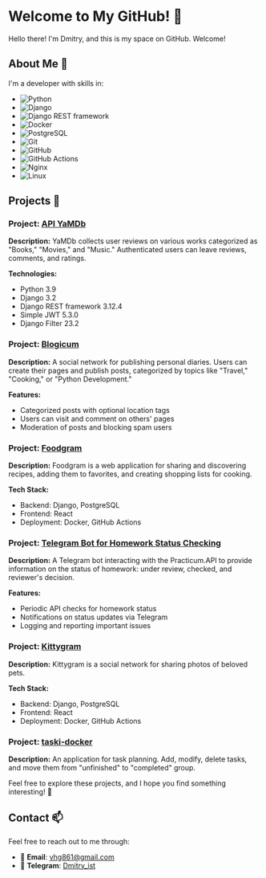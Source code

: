 # Welcome to My GitHub! 👋

Hello there! I'm Dmitry, and this is my space on GitHub. Welcome!

## About Me 👾

I'm a developer with skills in:

- ![Python](https://img.shields.io/badge/Python-3776AB?style=flat-square&logo=python&logoColor=white)
- ![Django](https://img.shields.io/badge/Django-092E20?style=flat-square&logo=django&logoColor=white)
- ![Django REST framework](https://img.shields.io/badge/DRF-FF5733?style=flat-square&logo=django&logoColor=white)
- ![Docker](https://img.shields.io/badge/Docker-2496ED?style=flat-square&logo=docker&logoColor=white)
- ![PostgreSQL](https://img.shields.io/badge/PostgreSQL-336791?style=flat-square&logo=postgresql&logoColor=white)
- ![Git](https://img.shields.io/badge/Git-F05032?style=flat-square&logo=git&logoColor=white)
- ![GitHub](https://img.shields.io/badge/GitHub-181717?style=flat-square&logo=github&logoColor=white)
- ![GitHub Actions](https://img.shields.io/badge/GitHub_Actions-2088FF?style=flat-square&logo=github-actions&logoColor=white)
- ![Nginx](https://img.shields.io/badge/Nginx-009639?style=flat-square&logo=nginx&logoColor=white)
- ![Linux](https://img.shields.io/badge/Linux-FCC624?style=flat-square&logo=linux&logoColor=black)

## Projects 🚀

### Project: [API YaMDb](https://github.com/vhg860/api_yamdb)

**Description:**
YaMDb collects user reviews on various works categorized as "Books," "Movies," and "Music." Authenticated users can leave reviews, comments, and ratings.

**Technologies:**
- Python 3.9
- Django 3.2
- Django REST framework 3.12.4
- Simple JWT 5.3.0
- Django Filter 23.2

### Project: [Blogicum](https://github.com/vhg860/django_sprint4)

**Description:**
A social network for publishing personal diaries. Users can create their pages and publish posts, categorized by topics like "Travel," "Cooking," or "Python Development."

**Features:**
- Categorized posts with optional location tags
- Users can visit and comment on others' pages
- Moderation of posts and blocking spam users

### Project: [Foodgram](https://github.com/vhg860/foodgram-project-react)

**Description:**
Foodgram is a web application for sharing and discovering recipes, adding them to favorites, and creating shopping lists for cooking.

**Tech Stack:**
- Backend: Django, PostgreSQL
- Frontend: React
- Deployment: Docker, GitHub Actions

### Project: [Telegram Bot for Homework Status Checking](https://github.com/vhg860/homework_bot)

**Description:**
A Telegram bot interacting with the Practicum.API to provide information on the status of homework: under review, checked, and reviewer's decision.

**Features:**
- Periodic API checks for homework status
- Notifications on status updates via Telegram
- Logging and reporting important issues

### Project: [Kittygram](https://github.com/vhg860/kittygram_final)

**Description:**
Kittygram is a social network for sharing photos of beloved pets.

**Tech Stack:**
- Backend: Django, PostgreSQL
- Frontend: React
- Deployment: Docker, GitHub Actions

### Project: [taski-docker](https://github.com/vhg860/taski-docker)

**Description:**
An application for task planning. Add, modify, delete tasks, and move them from "unfinished" to "completed" group.

Feel free to explore these projects, and I hope you find something interesting! 🌟

## Contact 📫

Feel free to reach out to me through:

- 📧 **Email**: vhg861@gmail.com
- 📱 **Telegram**: [Dmitry_ist](https://t.me/Dmitry_ist)
